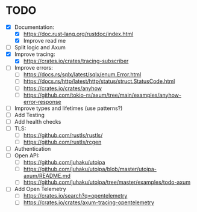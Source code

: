 # TODO

- [x] Documentation:
  - [x] <https://doc.rust-lang.org/rustdoc/index.html>
  - [x] Improve read me
- [ ] Split logic and Axum
- [x] Improve tracing:
  - [x] <https://crates.io/crates/tracing-subscriber>
- [ ] Improve errors:
  - [ ] <https://docs.rs/sqlx/latest/sqlx/enum.Error.html>
  - [ ] <https://docs.rs/http/latest/http/status/struct.StatusCode.html>
  - [ ] <https://crates.io/crates/anyhow>
  - [ ] <https://github.com/tokio-rs/axum/tree/main/examples/anyhow-error-response>
- [ ] Improve types and lifetimes (use patterns?)
- [ ] Add Testing
- [ ] Add health checks
- [ ] TLS:
  - [ ] <https://github.com/rustls/rustls/>
  - [ ] <https://github.com/rustls/rcgen>
- [ ] Authentication
- [ ] Open API:
  - [ ] <https://github.com/juhaku/utoipa>
  - [ ] <https://github.com/juhaku/utoipa/blob/master/utoipa-axum/README.md>
  - [ ] <https://github.com/juhaku/utoipa/tree/master/examples/todo-axum>
- [ ] Add Open Telemetry
  - [ ] <https://crates.io/search?q=opentelemetry>
  - [ ] <https://crates.io/crates/axum-tracing-opentelemetry>
